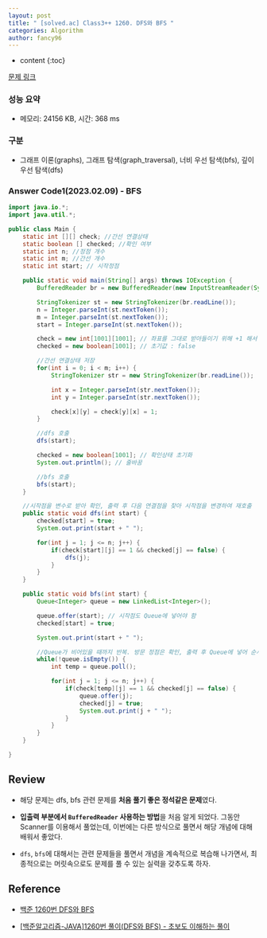 ```yaml
---
layout: post
title: " [solved.ac] Class3++ 1260. DFS와 BFS "
categories: Algorithm
author: fancy96
---
```

* content
{:toc}

[문제 링크](https://www.acmicpc.net/problem/1260)

### 성능 요약

* 메모리: 24156 KB, 시간: 368 ms

### 구분

* 그래프 이론(graphs), 그래프 탐색(graph_traversal), 너비 우선 탐색(bfs), 깊이 우선 탐색(dfs)

### Answer Code1(2023.02.09) - BFS

```java
import java.io.*;
import java.util.*;

public class Main {
    static int [][] check; //간선 연결상태
    static boolean [] checked; //확인 여부
    static int n; //정점 개수
    static int m; //간선 개수
    static int start; // 시작정점

    public static void main(String[] args) throws IOException {
        BufferedReader br = new BufferedReader(new InputStreamReader(System.in));

        StringTokenizer st = new StringTokenizer(br.readLine());
        n = Integer.parseInt(st.nextToken());
        m = Integer.parseInt(st.nextToken());
        start = Integer.parseInt(st.nextToken());

        check = new int[1001][1001]; // 좌표를 그대로 받아들이기 위해 +1 해서 선언
        checked = new boolean[1001]; // 초기값 : false

        //간선 연결상태 저장
        for(int i = 0; i < m; i++) {
            StringTokenizer str = new StringTokenizer(br.readLine());

            int x = Integer.parseInt(str.nextToken());
            int y = Integer.parseInt(str.nextToken());

            check[x][y] = check[y][x] = 1;
        }

        //dfs 호출
        dfs(start);

        checked = new boolean[1001]; // 확인상태 초기화
        System.out.println(); // 줄바꿈

        //bfs 호출
        bfs(start);
    }

    //시작점을 변수로 받아 확인, 출력 후 다음 연결점을 찾아 시작점을 변경하여 재호출
    public static void dfs(int start) {
        checked[start] = true;
        System.out.print(start + " ");

        for(int j = 1; j <= n; j++) {
            if(check[start][j] == 1 && checked[j] == false) {
                dfs(j);
            }
        }
    }

    public static void bfs(int start) {
        Queue<Integer> queue = new LinkedList<Integer>();

        queue.offer(start); // 시작점도 Queue에 넣어야 함
        checked[start] = true;

        System.out.print(start + " ");

        //Queue가 비어있을 때까지 반복. 방문 정점은 확인, 출력 후 Queue에 넣어 순서대로 확인
        while(!queue.isEmpty()) {
            int temp = queue.poll();

            for(int j = 1; j <= n; j++) {
                if(check[temp][j] == 1 && checked[j] == false) {
                    queue.offer(j);
                    checked[j] = true;
                    System.out.print(j + " ");
                }
            }
        }
    }

}
```

## Review

* 해당 문제는 dfs, bfs 관련 문제를 **처음 풀기 좋은 정석같은 문제**였다.

* **입출력 부분에서 `BufferedReader` 사용하는 방법**을 처음 알게 되었다. 그동안 Scanner를 이용해서 풀었는데, 이번에는 다른 방식으로 풀면서 해당 개념에 대해 배워서 좋았다.

* `dfs`, `bfs`에 대해서는 관련 문제들을 풀면서 개념을 계속적으로 복습해 나가면서, 최종적으로는 머릿속으로도 문제를 풀 수 있는 실력을 갖추도록 하자.

## Reference

* [백준 1260번 DFS와 BFS](https://m.blog.naver.com/lm040466/221787478911)

* [[백준알고리즘-JAVA]1260번 풀이(DFS와 BFS) - 초보도 이해하는 풀이](https://infodon.tistory.com/96)